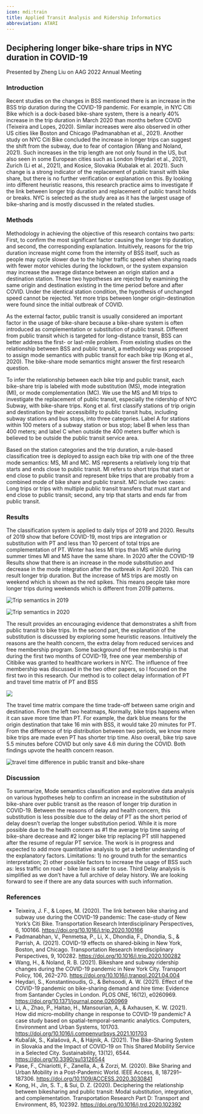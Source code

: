 ```yaml
---
icon: mdi:train
title: Applied Transit Analysis and Ridership Informatics
abbreviation: ATARI
---
```



## Deciphering longer bike-share trips in NYC duration in COVID-19
Presented by Zheng Liu on AAG 2022 Annual Meeting
### Introduction
Recent studies on the changes in BSS mentioned there is an increase in the BSS trip duration during the COVID-19 pandemic. For example, in NYC Citi Bike which is a dock-based bike-share system, there is a nearly 40% increase in the trip duration in March 2020 than months before COVID (Teixeira and Lopes, 2020). Similar increases were also observed in other US cities like Boston and Chicago (Padmanabhan et al., 2021). Another study on NYC Citi Bike concluded the increase in longer trips can suggest the shift from the subway, due to fear of contagion (Wang and Noland, 2021). Such increases in the trip length are not only found in the US, but also seen in some European cities such as London (Heydari et al., 2021), Zurich (Li et al., 2021), and Kosice, Slovakia (Kubalak et al. 2021). Such change is a strong indicator of the replacement of public transit with bike share, but there is no further verification or explanation on this. By looking into different heuristic reasons, this research practice aims to investigate if the link between longer trip duration and replacement of public transit holds or breaks. NYC is selected as the study area as it has the largest usage of bike-sharing and is mostly discussed in the related studies.
### Methods
Methodology in achieving the objective of this research contains two parts: First, to confirm the most significant factor causing the longer trip duration, and second, the corresponding explanation. Intuitively, reasons for the trip duration increase might come from the internity of BSS itself, such as people may cycle slower due to the higher traffic speed when sharing roads with fewer motor vehicles during the lockdown, or the system expansion may increase the average distance between an origin station and a destination station. These two hypotheses are rejected by examining the same origin and destination existing in the time period before and after COVID. Under the identical station condition, the hypothesis of unchanged speed cannot be rejected. Yet more trips between longer origin-destination were found since the initial outbreak of COVID. 

As the external factor, public transit is usually considered an important factor in the usage of bike-share because a bike-share system is often introduced as complementation or substitution of public transit. Different from public transit which is targeted for long-distance transit, BSS can better address the first- or last-mile problem. From existing studies on the relationship between BSS and public transit, a methodology was proposed to assign mode semantics with public transit for each bike trip (Kong et al., 2020). The bike-share mode semantics might answer the first research question.

To infer the relationship between each bike trip and public transit, each bike-share trip is labeled with mode substitution (MS), mode integration (MI), or mode complementation (MC). We use the MS and MI trips to investigate the replacement of public transit, especially the ridership of NYC Subway, with bike-share trips. Kong et al. first classify stations of trip origin and destination by their accessibility to public transit hubs, including subway stations and bus stops, into three categories. Label A for stations within 100 meters of a subway station or bus stop; label B when less than 400 meters; and label C when outside the 400 meters buffer which is believed to be outside the public transit service area.

Based on the station categories and the trip duration, a rule-based classification tree is deployed to assign each bike trip with one of the three mode semantics: MS, MI and MC. MS represents a relatively long trip that starts and ends close to public transit. MI refers to short trips that start or end close to public transit and represent bike trips that are probably from a combined mode of bike share and public transit. MC include two cases: Long trips or trips with multiple public transit transfers that must start and end close to public transit; second, any trip that starts and ends far from public transit.

### Results

The classification system is applied to daily trips of 2019 and 2020. Results of 2019 show that before COVID-19, most trips are integration or substitution with PT and less than 10 percent of total trips are complementation of PT. Winter has less MI trips than MS while during summer times MI and MS have the same share. In 2020 after the COVID-19 Results show that there is an increase in the mode substitution and decrease in the mode integration after the outbreak in April 2020. This can result longer trip duration. But the increase of MS trips are mostly on weekend which is shown as the red spikes. This means people take more longer trips during weekends which is different from 2019 patterns.

![Trip semantics in 2019](/static/uploads/trip_by_label_2019.svg)

![Trip semantics in 2020](/static/uploads/trip_by_label_2020.svg)

The result provides an encouraging evidence that demonstrates a shift from public transit to bike trips. In the second part, the explanation of the substitution is discussed by exploring some heuristic reasons. Intuitively the reasons are the health concern, the extra delay from reduced services and free membership program. Some background of free membership is that during the first two months of COVID-19, free one year membership of Citibike was granted to healthcare workers in NYC. 
The influence of free membership was discussed in the two other papers, so I focused on the first two in this research. Our method is to collect delay information of PT and travel time matrix of PT and BSS

![](/static/uploads/delay_covid_timeseries.svg)

The travel time matrix compare the time trade-off between same origin and destination. From the left two heatmaps, Normally, bike trips happens when it can save more time than PT. For example, the dark blue means for the origin destination that take 16 min with BSS, it would take 20 minutes for PT. From the difference of trip distribution between two periods, we know more bike trips are made even PT has shorter trip time. Also overall, bike trip save 5.5 minutes before COVID but only save 4.6 min during the COVID. Both findings upvote the health concern reason.

![travel time difference in public transit and bike-share](/static/uploads/pt_bss_time_density_diff.svg)

### Discussion
To summarize, Mode semantics classification and explorative data analysis on various hypotheses help to confirm an increase in the substitution of bike-share over public transit as the reason of longer trip duration in COVID-19.
Between the reasons of delay and health concern, this substitution is less possible due to the delay of PT as the short period of delay doesn’t overlap the longer substitution period. While it is more possible due to the health concern as #1 the average trip time saving of bike-share decrease and #2 longer bike trip replacing PT still happened after the resume of regular PT service.
The work is in progress and expected to add more quantitative analysis to get a better understanding of the explanatory factors.
Limitations: 1) no ground truth for the semantics interpretation; 2) other possible factors to increase the usage of BSS such as: less traffic on road - bike lane is safer to use.  Third Delay analysis is simplified as we don’t have a full archive of delay history. We are looking forward to see if there are any data sources with such information.

### References
- Teixeira, J. F., & Lopes, M. (2020). The link between bike sharing and subway use during the COVID-19 pandemic: The case-study of New York’s Citi Bike. Transportation Research Interdisciplinary Perspectives, 6, 100166. https://doi.org/10.1016/j.trip.2020.100166
- Padmanabhan, V., Penmetsa, P., Li, X., Dhondia, F., Dhondia, S., & Parrish, A. (2021). COVID-19 effects on shared-biking in New York, Boston, and Chicago. Transportation Research Interdisciplinary Perspectives, 9, 100282. https://doi.org/10.1016/j.trip.2020.100282
- Wang, H., & Noland, R. B. (2021). Bikeshare and subway ridership changes during the COVID-19 pandemic in New York City. Transport Policy, 106, 262–270. https://doi.org/10.1016/j.tranpol.2021.04.004
- Heydari, S., Konstantinoudis, G., & Behsoodi, A. W. (2021). Effect of the COVID-19 pandemic on bike-sharing demand and hire time: Evidence from Santander Cycles in London. PLOS ONE, 16(12), e0260969. https://doi.org/10.1371/journal.pone.0260969
- Li, A., Zhao, P., Haitao, H., Mansourian, A., & Axhausen, K. W. (2021). How did micro-mobility change in response to COVID-19 pandemic? A case study based on spatial-temporal-semantic analytics. Computers, Environment and Urban Systems, 101703. https://doi.org/10.1016/j.compenvurbsys.2021.101703
- Kubaľák, S., Kalašová, A., & Hájnik, A. (2021). The Bike-Sharing System in Slovakia and the Impact of COVID-19 on This Shared Mobility Service in a Selected City. Sustainability, 13(12), 6544. https://doi.org/10.3390/su13126544
- Pase, F., Chiariotti, F., Zanella, A., & Zorzi, M. (2020). Bike Sharing and Urban Mobility in a Post-Pandemic World. IEEE Access, 8, 187291–187306. https://doi.org/10.1109/ACCESS.2020.3030841
- Kong, H., Jin, S. T., & Sui, D. Z. (2020). Deciphering the relationship between bikesharing and public transit: Modal substitution, integration, and complementation. Transportation Research Part D: Transport and Environment, 85, 102392. https://doi.org/10.1016/j.trd.2020.102392

